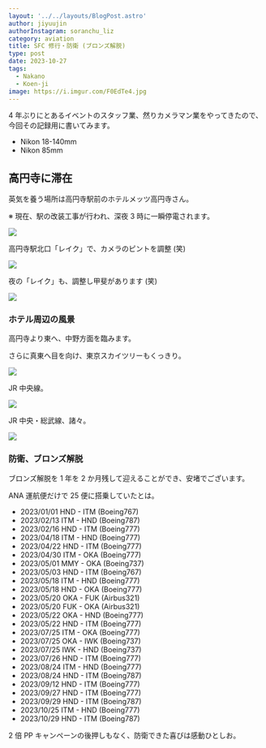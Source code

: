 ```yaml
---
layout: '../../layouts/BlogPost.astro'
author: jiyuujin
authorInstagram: soranchu_liz
category: aviation
title: SFC 修行・防衛 (ブロンズ解脱)
type: post
date: 2023-10-27
tags:
  - Nakano
  - Koen-ji
image: https://i.imgur.com/F0EdTe4.jpg
---
```


4 年ぶりにとあるイベントのスタッフ業、然りカメラマン業をやってきたので、今回その記録用に書いてみます。

- Nikon 18-140mm
- Nikon 85mm

## 高円寺に滞在

英気を養う場所は高円寺駅前のホテルメッツ高円寺さん。

※ 現在、駅の改装工事が行われ、深夜 3 時に一瞬停電されます。

![](/assets/img/20231027/Koen-ji_1.JPG)

高円寺駅北口「レイク」で、カメラのピントを調整 (笑)

![](/assets/img/20231027/Koen-ji_5.JPG)

夜の「レイク」も、調整し甲斐があります (笑)

![](/assets/img/20231027/Koen-ji_6.JPG)

### ホテル周辺の風景

高円寺より東へ、中野方面を臨みます。

さらに真東へ目を向け、東京スカイツリーもくっきり。

![](/assets/img/20231027/Koen-ji_2.JPG)

JR 中央線。

![](/assets/img/20231027/Koen-ji_3.JPG)

JR 中央・総武線、諸々。

![](/assets/img/20231027/Koen-ji_4.JPG)

### 防衛、ブロンズ解脱

ブロンズ解脱を 1 年を 2 か月残して迎えることができ、安堵でございます。

ANA 運航便だけで 25 便に搭乗していたとは。

- 2023/01/01 HND - ITM (Boeing767)
- 2023/02/13 ITM - HND (Boeing787)
- 2023/02/16 HND - ITM (Boeing777)
- 2023/04/18 ITM - HND (Boeing777)
- 2023/04/22 HND - ITM (Boeing777)
- 2023/04/30 ITM - OKA (Boeing777)
- 2023/05/01 MMY - OKA (Boeing737)
- 2023/05/03 HND - ITM (Boeing767)
- 2023/05/18 ITM - HND (Boeing777)
- 2023/05/18 HND - OKA (Boeing777)
- 2023/05/20 OKA - FUK (Airbus321)
- 2023/05/20 FUK - OKA (Airbus321)
- 2023/05/22 OKA - HND (Boeing777)
- 2023/05/22 HND - ITM (Boeing777)
- 2023/07/25 ITM - OKA (Boeing777)
- 2023/07/25 OKA - IWK (Boeing737)
- 2023/07/25 IWK - HND (Boeing737)
- 2023/07/26 HND - ITM (Boeing777)
- 2023/08/24 ITM - HND (Boeing777)
- 2023/08/24 HND - ITM (Boeing787)
- 2023/09/12 HND - ITM (Boeing777)
- 2023/09/27 HND - ITM (Boeing777)
- 2023/09/29 HND - ITM (Boeing787)
- 2023/10/25 ITM - HND (Boeing777)
- 2023/10/29 HND - ITM (Boeing787)

2 倍 PP キャンペーンの後押しもなく、防衛できた喜びは感動ひとしお。

